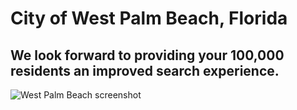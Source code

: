 # City of West Palm Beach, Florida

## We look forward to providing your 100,000 residents an improved search experience.

![West Palm Beach screenshot](http://f22818b4dfc10241d8a3-f1564c64756a8cfee25b6b19953b1d23.r31.cf2.rackcdn.com/customers-westpalmbeach.png "West Palm Beach screenshot")